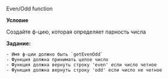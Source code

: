Even/Odd function

**Условие**

Создайте ф-цию, которая определяет парность числа

**Задание:**

    - Имя ф-ции должно быть `getEvenOdd`
    - Функция должна принимать целое число
    - Функция должна вернуть строку 'even' если число четное
    - Функция должна вернуть строку 'odd' если число не четное

